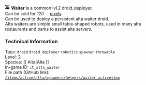 ![ ](https://raw.githubusercontent.com/Ceterai/Enternia/main/items/active/alta/spawners/helpers/waiter.png) **Waiter** is a common lvl.2 droid_deployer.  
Can be sold for *120* <img src="https://starbounder.org/mediawiki/images/2/21/Pixel.png" width="12" height="16"/> [pixels](https://starbounder.org/Pixel).  
Can be used to deploy a persistent alta waiter droid.  
Alta waiters are simple small table-shaped robots, used in many alta restaurants and parks to assist alta servers.

### Technical Information

Tags: `droid` `droid_deployer` `robotics` `spawner` `throwable`  
Level: 2  
Species: [[ Alta|Alta ]]  
In-game ID: `ct_alta_waiter`  
File path (GitHub link): [`/items/active/alta/spawners/helpers/waiter.activeitem`](https://github.com/Ceterai/Enternia/blob/main/items/active/alta/spawners/helpers/waiter.activeitem)
